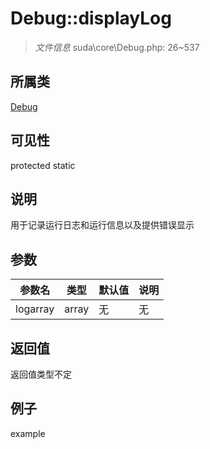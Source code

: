 # Debug::displayLog

> *文件信息* suda\core\Debug.php: 26~537
## 所属类 

[Debug](../Debug.md)

## 可见性

  protected  static
## 说明

用于记录运行日志和运行信息以及提供错误显示

## 参数

| 参数名 | 类型 | 默认值 | 说明 |
|--------|-----|-------|-------|
| logarray |  array | 无 | 无 |

## 返回值
返回值类型不定

## 例子

example